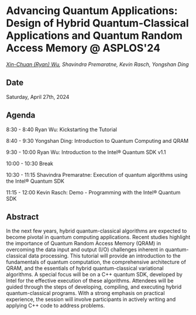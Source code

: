 # Advancing Quantum Applications: Design of Hybrid Quantum-Classical Applications and Quantum Random Access Memory @ ASPLOS'24

_[Xin-Chuan (Ryan) Wu](https://www.xinchuanwu.com/), Shavindra Premaratne, Kevin Rasch, Yongshan Ding_

## Date
Saturday, April 27th, 2024

## Agenda
8:30 - 8:40   Ryan Wu: Kickstarting the Tutorial

8:40 - 9:30   Yongshan Ding: Introduction to Quantum Computing and QRAM

9:30 - 10:00  Ryan Wu: Introduction to the Intel® Quantum SDK v1.1

10:00 - 10:30 Break

10:30 - 11:15 Shavindra Premaratne: Execution of quantum algorithms using the Intel® Quantum SDK

11:15 - 12:00 Kevin Rasch: Demo - Programming with the Intel® Quantum SDK


## Abstract
In the next few years, hybrid quantum-classical algorithms are expected to become pivotal in quantum computing applications. Recent studies highlight the importance of Quantum Random Access Memory (QRAM) in overcoming the data input and output (I/O) challenges inherent in quantum-classical data processing. This tutorial will provide an introduction to the fundamentals of quantum computation, the comprehensive architecture of QRAM, and the essentials of hybrid quantum-classical variational algorithms. A special focus will be on a C++ quantum SDK, developed by Intel for the effective execution of these algorithms. Attendees will be guided through the steps of developing, compiling, and executing hybrid quantum-classical programs. With a strong emphasis on practical experience, the session will involve participants in actively writing and applying C++ code to address problems.

